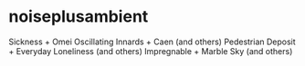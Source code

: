 # noiseplusambient

Sickness + Omei 
Oscillating Innards + Caen (and others)
Pedestrian Deposit + Everyday Loneliness (and others)
Impregnable + Marble Sky (and others)
